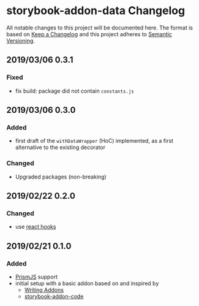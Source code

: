 # storybook-addon-data Changelog

All notable changes to this project will be documented here. The format is based
on [Keep a Changelog](http://keepachangelog.com/en/1.0.0/) and this project
adheres to [Semantic Versioning](http://semver.org/spec/v2.0.0.html).

## 2019/03/06 0.3.1

### Fixed

- fix build: package did not contain `constants.js`

## 2019/03/06 0.3.0

### Added

- first draft of the `withDataWrapper` (HoC) implemented, as a first alternative
  to the existing decorator

### Changed

- Upgraded packages (non-breaking)

## 2019/02/22 0.2.0

### Changed

- use [react hooks](https://reactjs.org/docs/hooks-overview.html)

## 2019/02/21 0.1.0

### Added

- [PrismJS](https://prismjs.com/) support
- initial setup with a basic addon based on and inspired by
  - [Writing Addons](https://storybook.js.org/addons/writing-addons/)
  - [storybook-addon-code](https://github.com/SOFTVISION-University/storybook-addon-code)